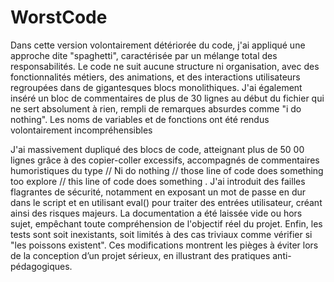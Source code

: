 # WorstCode
Dans cette version volontairement détériorée du code, j'ai appliqué une approche dite "spaghetti", caractérisée par un mélange total des responsabilités. Le code ne suit aucune structure ni organisation, avec des fonctionnalités métiers, des animations, et des interactions utilisateurs regroupées dans de gigantesques blocs monolithiques. J'ai également inséré un bloc de commentaires de plus de 30 lignes au début du fichier qui ne sert absolument à rien, rempli de remarques absurdes comme "i do nothing". Les noms de variables et de fonctions ont été rendus volontairement incompréhensibles

J'ai massivement dupliqué des blocs de code, atteignant plus de 50 00 lignes grâce à des copier-coller excessifs, accompagnés de commentaires humoristiques du type // Ni do nothing   // those line of code does something too explore       // this line of code does something  . J'ai introduit des failles flagrantes de sécurité, notamment en exposant un mot de passe en dur dans le script et en utilisant eval() pour traiter des entrées utilisateur, créant ainsi des risques majeurs. La documentation a été laissée vide ou hors sujet, empêchant toute compréhension de l'objectif réel du projet. Enfin, les tests sont soit inexistants, soit limités à des cas triviaux comme vérifier si "les poissons existent". Ces modifications montrent les pièges à éviter lors de la conception d’un projet sérieux, en illustrant des pratiques anti-pédagogiques.
